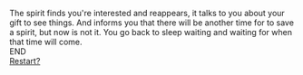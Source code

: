 The spirit finds you're interested and reappears, it talks to you about your gift to see things. And informs you that there will be another time for to save a spirit, but now is not it. You go back to sleep waiting and waiting for when that time will come.  
END  
[Restart?](../home.md)